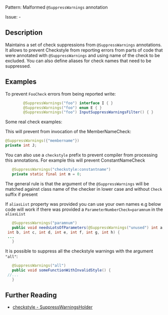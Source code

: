 Pattern: Malformed `@SuppressWarnings` annotation

Issue: -

## Description

Maintains a set of check suppressions from `@SuppressWarnings` annotations. It allows to prevent Checkstyle from reporting errors from parts of code that were annotated with `@SuppressWarnings` and using name of the check to be excluded. You can also define aliases for check names that need to be suppressed. 

## Examples

To prevent `FooCheck` errors from being reported write:


```java
        @SuppressWarnings("foo") interface I { }
        @SuppressWarnings("foo") enum E { }
        @SuppressWarnings("foo") InputSuppressWarningsFilter() { }
```
        

  


Some real check examples:

This will prevent from invocation of the MemberNameCheck: 


```java
@SuppressWarnings({"membername"})
private int J;
```
  

You can also use a `checkstyle` prefix to prevent compiler from processing this annotations. For example this will prevent ConstantNameCheck 


```java
   @SuppressWarnings("checkstyle:constantname")
   private static final int m = 0;
```
 

The general rule is that the argument of the `@SuppressWarnings` will be matched against class name of the checker in lower case and without `Check` suffix if present

If `aliasList` property was provided you can use your own names e.g below code will work if there was provided a `ParameterNumberCheck=paramnum` in the `aliasList`


```java
   @SuppressWarnings("paramnum")
   public void needsLotsOfParameters(@SuppressWarnings("unused") int a,
 int b, int c, int d, int e, int f, int g, int h) {
 ...
   }
```
 

It is possible to suppress all the checkstyle warnings with the argument `"all"`: 


```java
   @SuppressWarnings("all")
   public void someFunctionWithInvalidStyle() {
 //...
   }
```

## Further Reading

* [checkstyle - SuppressWarningsHolder](http://checkstyle.sourceforge.net/config_annotation.html#SuppressWarningsHolder)
